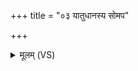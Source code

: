 +++
title = "०३ यातुधानस्य सोमप"

+++
<details><summary>मूलम् (VS)</summary>

या॑तु॒धान॑स्य सोमप ज॒हि प्र॒जां नय॑स्व च।  
नि स्तु॑वा॒नस्य॑ पातय॒ पर॒मक्ष्यु॒ताव॑रम् ॥
</details>